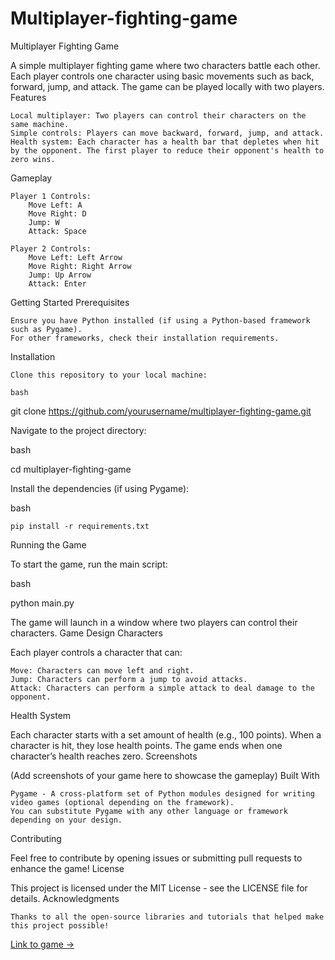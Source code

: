 # Multiplayer-fighting-game

Multiplayer Fighting Game

A simple multiplayer fighting game where two characters battle each other. Each player controls one character using basic movements such as back, forward, jump, and attack. The game can be played locally with two players.
Features

    Local multiplayer: Two players can control their characters on the same machine.
    Simple controls: Players can move backward, forward, jump, and attack.
    Health system: Each character has a health bar that depletes when hit by the opponent. The first player to reduce their opponent's health to zero wins.

Gameplay

    Player 1 Controls:
        Move Left: A
        Move Right: D
        Jump: W
        Attack: Space

    Player 2 Controls:
        Move Left: Left Arrow
        Move Right: Right Arrow
        Jump: Up Arrow
        Attack: Enter

Getting Started
Prerequisites

    Ensure you have Python installed (if using a Python-based framework such as Pygame).
    For other frameworks, check their installation requirements.

Installation

    Clone this repository to your local machine:

    bash

git clone https://github.com/yourusername/multiplayer-fighting-game.git

Navigate to the project directory:

bash

cd multiplayer-fighting-game

Install the dependencies (if using Pygame):

bash

    pip install -r requirements.txt

Running the Game

To start the game, run the main script:

bash

python main.py

The game will launch in a window where two players can control their characters.
Game Design
Characters

Each player controls a character that can:

    Move: Characters can move left and right.
    Jump: Characters can perform a jump to avoid attacks.
    Attack: Characters can perform a simple attack to deal damage to the opponent.

Health System

Each character starts with a set amount of health (e.g., 100 points). When a character is hit, they lose health points. The game ends when one character’s health reaches zero.
Screenshots

(Add screenshots of your game here to showcase the gameplay)
Built With

    Pygame - A cross-platform set of Python modules designed for writing video games (optional depending on the framework).
    You can substitute Pygame with any other language or framework depending on your design.

Contributing

Feel free to contribute by opening issues or submitting pull requests to enhance the game!
License

This project is licensed under the MIT License - see the LICENSE file for details.
Acknowledgments

    Thanks to all the open-source libraries and tutorials that helped make this project possible!

[Link to game ->](https://builddojo-2d-fighting-game.netlify.app/)
